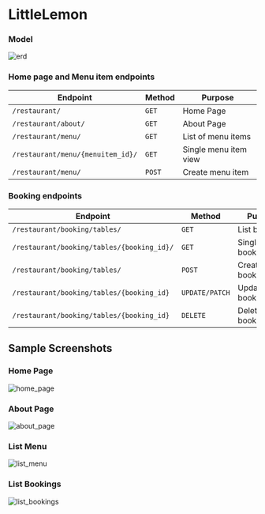 # LittleLemon

### **Model**
![erd](https://res.cloudinary.com/dedalryr3/image/upload/v1676052403/meta/model_c41dyc.png)

### **Home page and Menu item endpoints**
| Endpoint | Method | Purpose |
| --- | --- | --- |
| ```/restaurant/``` | ```GET``` |Home Page|
| ```/restaurant/about/```  | ```GET``` | About Page |
| ```/restaurant/menu/``` | ```GET``` | List of menu items |
| ```/restaurant/menu/{menuitem_id}/``` | ```GET``` | Single menu item view |
| ```/restaurant/menu/``` | ```POST```| Create menu item |

### **Booking endpoints**
| Endpoint | Method | Purpose |
| --- | --- | --- |
| ```/restaurant/booking/tables/``` | ```GET``` | List bookings |
| ```/restaurant/booking/tables/{booking_id}/``` | ```GET``` | Single booking view |
| ```/restaurant/booking/tables/``` | ```POST``` | Create booking |
| ```/restaurant/booking/tables/{booking_id}``` | ```UPDATE/PATCH``` | Update/patch booking |
| ```/restaurant/booking/tables/{booking_id}``` | ```DELETE``` | Delete booking |

## Sample Screenshots

### **Home Page**
![home_page](https://res.cloudinary.com/dedalryr3/image/upload/v1676051931/meta/homepage_cvdx7k.png)

### **About Page**
![about_page](https://res.cloudinary.com/dedalryr3/image/upload/v1676051931/meta/about_e5tcyq.png)

### **List Menu**
![list_menu](https://res.cloudinary.com/dedalryr3/image/upload/v1676051930/meta/list_menu_nszfjn.png)

### **List Bookings**
![list_bookings](https://res.cloudinary.com/dedalryr3/image/upload/v1676051930/meta/list_bookings_dhwn16.png)
